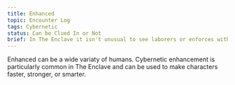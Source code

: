 ```yaml
---
title: Enhanced
topic: Encounter Log
tags: Cybernetic
status: Can be Clued In or Not
brief: In The Enclave it isn't unusual to see laborers or enforces with a variaty of specaly cybernetics. 
---
```


Enhanced can be a wide variaty of humans. Cybernetic enhancement is particularly common in The Enclave and can be used to make characters faster, stronger, or smarter. 